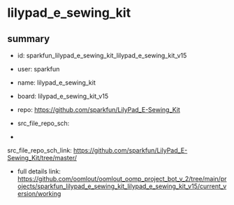 # lilypad_e_sewing_kit
 
## summary 
* id: sparkfun_lilypad_e_sewing_kit_lilypad_e_sewing_kit_v15
* user: sparkfun
* name: lilypad_e_sewing_kit
* board: lilypad_e_sewing_kit_v15
* repo: https://github.com/sparkfun/LilyPad_E-Sewing_Kit



* src_file_repo_sch: 
*
 src_file_repo_sch_link: https://github.com/sparkfun/LilyPad_E-Sewing_Kit/tree/master/
* full details link: https://github.com/oomlout/oomlout_oomp_project_bot_v_2/tree/main/projects/sparkfun_lilypad_e_sewing_kit_lilypad_e_sewing_kit_v15/current_version/working  






